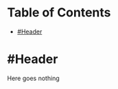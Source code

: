 <!-- mdtocstart -->
# Table of Contents

- [#Header](#header)
<!-- mdtocend -->

# #Header

Here goes nothing
